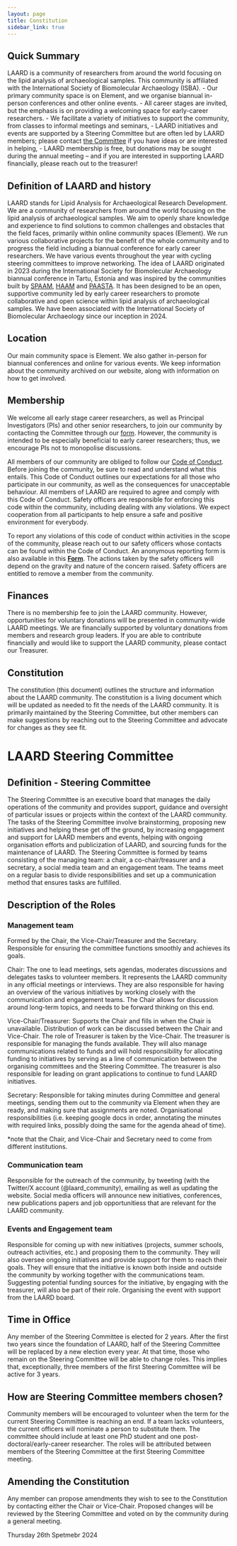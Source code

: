 ```yaml
---
layout: page
title: Constitution
sidebar_link: true
---
```


<h2>Quick Summary</h2>
LAARD is a community of researchers from around the world focusing on the lipid analysis of archaeological samples. This community is affiliated with the International Society of Biomolecular Archaeology (ISBA). 
- Our primary community space is on Element, and we organise biannual in-person conferences and other online events.
- All career stages are invited, but the emphasis is on providing a welcoming space for early-career researchers.
    - We facilitate a variety of initiatives to support the community, from classes to informal meetings and seminars,
    - LAARD initiatives and events are supported by a Steering Committee but are often led by LAARD members; please contact <a href="https://laardcommunity.github.io/Steering-Committee/">the Committee</a> if you have ideas or are interested in helping,
    - LAARD membership is free, but donations may be sought during the annual meeting – and if you are interested in supporting LAARD financially, please reach out to the treasurer!
    
<h2>Definition of LAARD and history</h2>
LAARD stands for Lipid Analysis for Archaeological Research Development. We are a community of researchers from around the world focusing on the lipid analysis of archaeological samples.
We aim to openly share knowledge and experience to find solutions to common challenges and obstacles that the field faces, primarily within online community spaces (Element). We run various collaborative projects for the benefit of the whole community and to progress the field including a biannual conference for early career researchers. We have various events throughout the year with cycling steering committees to improve networking.
The idea of LAARD originated in 2023 during the International Society for Biomolecular Archaeology biannual conference in Tartu, Estonia and was inspired by the communities built by <a href="">SPAAM</a>, <a href="">HAAM</a> and <a href="">PAASTA</a>. It has been designed to be an open, supportive community led by early career researchers to promote collaborative and open science within lipid analysis of archaeological samples. We have been associated with the International Society of Biomolecular Archaeology since our inception in 2024.
<h2>Location</h2>
Our main community space is Element. We also gather in-person for biannual conferences and online for various events. We keep information about the community archived on our website, along with information on how to get involved.
<h2>Membership</h2>
We welcome all early stage career researchers, as well as Principal Investigators (PIs) and other senior researchers, to join our community by contacting the Committee through our <a href="https://forms.gle/N3255E9QVPZkDdB57">form</a>. However, the community is intended to be especially beneficial to early career researchers; thus, we encourage PIs not to monopolise discussions.

All members of our community are obliged to follow our <a href="">Code of Conduct</a>. Before joining the community, be sure to read and understand what this entails. This Code of Conduct outlines our expectations for all those who participate in our community, as well as the consequences for unacceptable behaviour. All members of LAARD are required to agree and comply with this Code of Conduct. Safety officers are responsible for enforcing this code within the community, including dealing with any violations. We expect cooperation from all participants to help ensure a safe and positive environment for everybody.

To report any violations of this code of conduct within activities in the scope of the community, please reach out to our safety officers whose contacts can be found within the Code of Conduct. An anonymous reporting form is also available in this [**Form**](https://forms.gle/a699frSRpPVKZjnJ7). The actions taken by the safety officers will depend on the gravity and nature of the concern raised. Safety officers are entitled to remove a member from the community.

<h2>Finances</h2>
There is no membership fee to join the LAARD community. However, opportunities for voluntary donations will be presented in community-wide LAARD meetings. We are financially supported by voluntary donations from members and research group leaders. If you are able to contribute financially and would like to support the LAARD community, please contact our Treasurer.
<h2>Constitution</h2>
The constitution (this document) outlines the structure and information about the LAARD community. The constitution is a living document which will be updated as needed to fit the needs of the LAARD community. It is primarily maintained by the Steering Committee, but other members can make suggestions by reaching out to the Steering Committee and advocate for changes as they see fit.
<h1>LAARD Steering Committee</h1>
<h2>Definition - Steering Committee</h2>
The Steering Committee is an executive board that manages the daily operations of the community and provides support, guidance and oversight of particular issues or projects within the context of the LAARD community.
The tasks of the Steering Committee involve brainstorming, proposing new initiatives and helping these get off the ground, by increasing engagement and support for LAARD members and events, helping with ongoing organisation efforts and publicization of LAARD, and sourcing funds for the maintenance of LAARD.
The Steering Committee is formed by teams consisting of the managing team: a chair, a co-chair/treasurer and a secretary, a social media team and an engagement team. The teams meet on a regular basis to divide responsibilities and set up a communication method that ensures tasks are fulfilled.
<h2>Description of the Roles</h2>
<h3>Management team</h3>
Formed by the Chair, the Vice-Chair/Treasurer and the Secretary. Responsible for ensuring the committee functions smoothly and achieves its goals.

Chair: The one to lead meetings, sets agendas, moderates discussions and delegates tasks to volunteer members. It represents the LAARD community in any official meetings or interviews. They are also responsible for having an overview of the various initiatives by  working closely with the communication and engagement teams. The Chair allows for discussion around long-term topics, and needs to be forward thinking on this end.

Vice-Chair/Treasurer: Supports the Chair and fills in when the Chair is unavailable. Distribution of work can be discussed between the Chair and Vice-Chair. The role of Treasurer is taken by the Vice-Chair. The treasurer is responsible for managing the funds available. They will also manage communications related to funds and will hold responsibility for allocating funding to initiatives by serving as a line of communication between the organising committees and the Steering Committee. The treasurer is also responsible for leading on grant applications to continue to fund LAARD initiatives.

Secretary: Responsible for taking minutes during Committee and general meetings, sending them out to the community via Element when they are ready, and making sure that assignments are noted. Organisational responsibilities (i.e. keeping google docs in order, annotating the minutes with required links, possibly doing the same for the agenda ahead of time).

*note that the Chair, and Vice-Chair and Secretary need to come from different institutions.
<h3>Communication team</h3>
Responsible for the outreach of the community, by tweeting (with the Twitter/X account (@laard_community), emailing as well as updating the website. Social media officers will announce new initiatives, conferences, new publications papers and job opportunitiess that are relevant for the LAARD community.
<h3>Events and Engagement team</h3>
Responsible for coming up with new initiatives (projects, summer schools, outreach activities, etc.) and proposing them to the community. They will also oversee ongoing initiatives and provide support for them to reach their goals. They will ensure that the initiative is known both inside and outside the community by working together with the communications team. Suggesting potential funding sources for the initiative, by engaging with the treasurer, will also be part of their role. Organising the event with support from the LAARD board. 
<h2>Time in Office</h2>
Any member of the Steering Committee is elected for 2 years. After the first two years since the foundation of LAARD, half of the Steering Committee will be replaced by a new election every year. At that time, those who remain on the Steering Committee will be able to change roles. This implies that, exceptionally, three members of the first Steering Committee will be active for 3 years.
<h2>How are Steering Committee members chosen?</h2>
Community members will be encouraged to volunteer when the term for the current Steering Committee is reaching an end. If a team lacks volunteers, the current officers will nominate a person to substitute them. The committee should include at least one PhD student and one post-doctoral/early-career researcher. The roles will be attributed between members of the Steering Committee at the first Steering Committee meeting. 
<h2>Amending the Constitution</h2>
Any member can propose amendments they wish to see to the Constitution by contacting either the Chair or Vice-Chair. Proposed changes will be reviewed by the Steering Committee and voted on by the community during a general meeting.

Thursday 26th Spetmebr 2024




